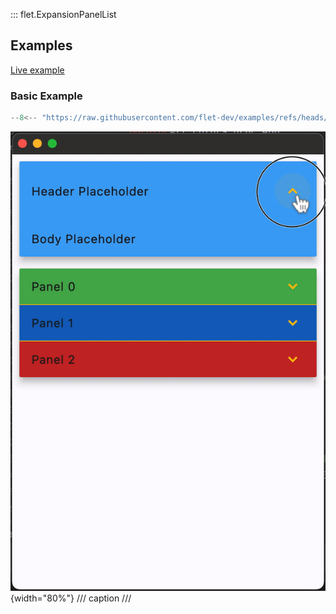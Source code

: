 ::: flet.ExpansionPanelList

## Examples

[Live example](https://flet-controls-gallery.fly.dev/layout/expansionpanellist)

### Basic Example

```python
--8<-- "https://raw.githubusercontent.com/flet-dev/examples/refs/heads/v1-docs/python/controls/expansion-panel-list/basic.py"
```

![basic](https://raw.githubusercontent.com/flet-dev/examples/v1-docs/python/controls/expansion-panel-list/media/basic.gif){width="80%"}
/// caption
///


